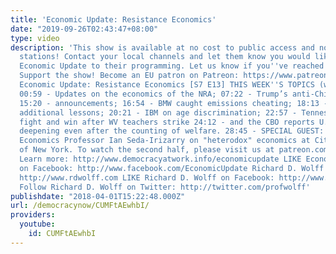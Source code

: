 ```yaml
---
title: 'Economic Update: Resistance Economics'
date: "2019-09-26T02:43:47+08:00"
type: video
description: 'This show is available at no cost to public access and non-profit community
  stations! Contact your local channels and let them know you would like them to add
  Economic Update to their programming. Let us know if you''ve reached out: info@democracyatwork.info
  Support the show! Become an EU patron on Patreon: https://www.patreon.com/economicupdate
  Economic Update: Resistance Economics [S7 E13] THIS WEEK''S TOPICS (w/timestamps):
  00:59 - Updates on the economics of the NRA; 07:22 - Trump’s anti-Chinese tariffs;
  15:20 - announcements; 16:54 - BMW caught emissions cheating; 18:13 - Brexit''s
  additional lessons; 20:21 - IBM on age discrimination; 22:57 - Tennessee teachers
  fight and win after WV teachers strike 24:12 - and the CBO reports U.S. income inequality
  deepening even after the counting of welfare. 28:45 - SPECIAL GUEST: Interview with
  Economics Professor Ian Seda-Irizarry on "heterodox" economics at City University
  of New York. To watch the second half, please visit us at patreon.com/economicupdate
  Learn more: http://www.democracyatwork.info/economicupdate LIKE Economic Update
  on Facebook: http://www.facebook.com/EconomicUpdate Richard D. Wolff''s website:
  http://www.rdwolff.com LIKE Richard D. Wolff on Facebook: http://www.facebook.com/RichardDWolff
  Follow Richard D. Wolff on Twitter: http://twitter.com/profwolff'
publishdate: "2018-04-01T15:22:48.000Z"
url: /democracynow/CUMFtAEwhbI/
providers:
  youtube:
    id: CUMFtAEwhbI
---
```

